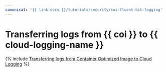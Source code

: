 ```yaml
---
canonical: '{{ link-docs }}/tutorials/security/coi-fluent-bit-logging'
---
```


# Transferring logs from {{ coi }} to {{ cloud-logging-name }}

{% include [Transferring logs from Container Optimized Image to Cloud Logging](../../_tutorials/containers/coi-fluent-bit-logging.md) %}
